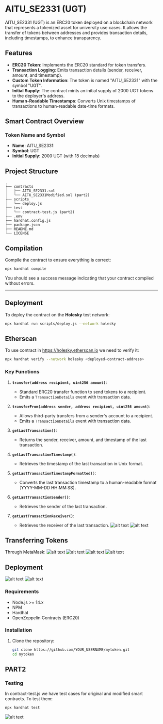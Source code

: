 # AITU_SE2331 (UGT)

AITU_SE2331 (UGT) is an ERC20 token deployed on a blockchain network that represents a tokenized asset for university use cases. It allows the transfer of tokens between addresses and provides transaction details, including timestamps, to enhance transparency.

## Features
- **ERC20 Token**: Implements the ERC20 standard for token transfers.
- **Transaction Logging**: Emits transaction details (sender, receiver, amount, and timestamp).
- **Custom Token Information**: The token is named "AITU_SE2331" with the symbol "UGT".
- **Initial Supply**: The contract mints an initial supply of 2000 UGT tokens to the deployer's address.
- **Human-Readable Timestamps**: Converts Unix timestamps of transactions to human-readable date-time formats.

## Smart Contract Overview

### Token Name and Symbol
- **Name**: AITU_SE2331
- **Symbol**: UGT
- **Initial Supply**: 2000 UGT (with 18 decimals)

## Project Structure

```
.
├── contracts
│   ├── AITU_SE2331.sol
│   └── AITU_SE2331Modified.sol (part2)
├── scripts
│   └── deploy.js
├── test
│   └── contract-test.js (part2)
├── .env
├── hardhat.config.js
├── package.json
├── README.md
└── LICENSE
```

## Compilation

Compile the contract to ensure everything is correct:
```bash
npx hardhat compile
```
You should see a success message indicating that your contract compiled without errors.

---

## Deployment

To deploy the contract on the **Holesky** test network:

```bash
npx hardhat run scripts/deploy.js --network holesky
```

## Etherscan
To use contract in https://holesky.etherscan.io we need to verify it:

```bash
npx hardhat verify --network holesky <deployed-contract-address>
```

### Key Functions
1. **`transfer(address recipient, uint256 amount)`**: 
    - Standard ERC20 transfer function to send tokens to a recipient.
    - Emits a `TransactionDetails` event with transaction data.
  
2. **`transferFrom(address sender, address recipient, uint256 amount)`**: 
    - Allows third-party transfers from a sender's account to a recipient.
    - Emits a `TransactionDetails` event with transaction data.
  
3. **`getLastTransaction()`**:
    - Returns the sender, receiver, amount, and timestamp of the last transaction.
  
4. **`getLastTransactionTimestamp()`**:
    - Retrieves the timestamp of the last transaction in Unix format.
  
5. **`getLastTransactionTimestampFormatted()`**:
    - Converts the last transaction timestamp to a human-readable format (YYYY-MM-DD HH:MM:SS).
  
6. **`getLastTransactionSender()`**:
    - Retrieves the sender of the last transaction.
  
7. **`getLastTransactionReceiver()`**:
    - Retrieves the receiver of the last transaction.
    ![alt text](image-2.png)
    ![alt text](image-3.png)

## Transferring Tokens
Through MetaMask:
![alt text](image-4.png)
![alt text](image-5.png)
![alt text](image-6.png)
![alt text](image-7.png)

## Deployment
![alt text](image.png)
![alt text](image-1.png)

### Requirements
- Node.js >= 14.x
- NPM
- Hardhat
- OpenZeppelin Contracts (ERC20)

### Installation
1. Clone the repository:
   ```bash
   git clone https://github.com/YOUR_USERNAME/mytoken.git
   cd mytoken

## PART2

### Testing 
In contract-test.js we have test cases for original and modified smart contracts.
To test them: 

```bash
npx hardhat test
```
![alt text](image-8.png)
